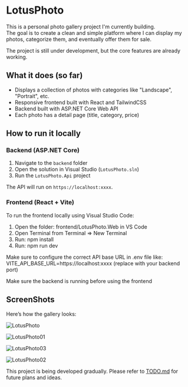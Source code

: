 # LotusPhoto

This is a personal photo gallery project I'm currently building.  
The goal is to create a clean and simple platform where I can display my photos, categorize them, and eventually offer them for sale.

The project is still under development, but the core features are already working.

## What it does (so far)

- Displays a collection of photos with categories like "Landscape", "Portrait", etc.
- Responsive frontend built with React and TailwindCSS
- Backend built with ASP.NET Core Web API
- Each photo has a detail page (title, category, price)

## How to run it locally

### Backend (ASP.NET Core)
1. Navigate to the `backend` folder
2. Open the solution in Visual Studio (`LotusPhoto.sln`)
3. Run the `LotusPhoto.Api` project

The API will run on `https://localhost:xxxx`.


### Frontend (React + Vite)
To run the frontend locally using Visual Studio Code:

1. Open the folder: frontend/LotusPhoto.Web in VS Code
2. Open Terminal from Terminal => New Terminal
3. Run: npm install
4. Run: npm run dev
 
Make sure to configure the correct API base URL in .env file like:
VITE_API_BASE_URL=https://localhost:xxxx (replace with your backend port)

Make sure the backend is running before using the frontend

## ScreenShots
Here’s how the gallery looks:

![LotusPhoto](https://github.com/user-attachments/assets/284406df-d291-469b-bcb9-681bc25d08b5)

![LotusPhoto01](https://github.com/user-attachments/assets/9a4ae7c5-8f61-4ebf-a4aa-af65939151cb)

![LotusPhoto03](https://github.com/user-attachments/assets/200f8516-49f3-4318-993d-dbedb7bf3d30)

![LotusPhoto02](https://github.com/user-attachments/assets/7e333dad-2a66-4ae4-a541-4ab337a50f49)

This project is being developed gradually. 
Please refer to [TODO.md](./TODO.md) for future plans and ideas.
